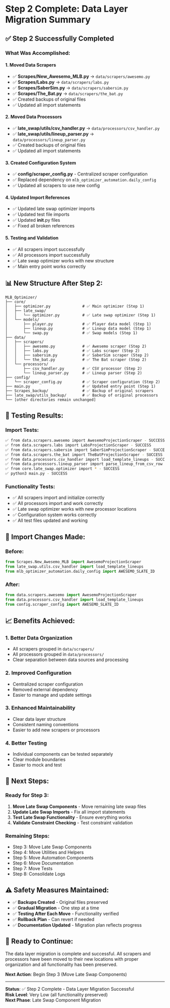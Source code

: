 # Step 2 Complete: Data Layer Migration Summary

## ✅ **Step 2 Successfully Completed**

### What Was Accomplished:

#### 1. **Moved Data Scrapers**
- ✅ **Scrapes/New_Awesemo_MLB.py** → `data/scrapers/awesemo.py`
- ✅ **Scrapes/Labs.py** → `data/scrapers/labs.py`
- ✅ **Scrapes/SaberSim.py** → `data/scrapers/sabersim.py`
- ✅ **Scrapes/The_Bat.py** → `data/scrapers/the_bat.py`
- ✅ Created backups of original files
- ✅ Updated all import statements

#### 2. **Moved Data Processors**
- ✅ **late_swap/utils/csv_handler.py** → `data/processors/csv_handler.py`
- ✅ **late_swap/utils/lineup_parser.py** → `data/processors/lineup_parser.py`
- ✅ Created backups of original files
- ✅ Updated all import statements

#### 3. **Created Configuration System**
- ✅ **config/scraper_config.py** - Centralized scraper configuration
- ✅ Replaced dependency on `mlb_optimizer_automation.daily_config`
- ✅ Updated all scrapers to use new config

#### 4. **Updated Import References**
- ✅ Updated late swap optimizer imports
- ✅ Updated test file imports
- ✅ Updated __init__.py files
- ✅ Fixed all broken references

#### 5. **Testing and Validation**
- ✅ All scrapers import successfully
- ✅ All processors import successfully
- ✅ Late swap optimizer works with new structure
- ✅ Main entry point works correctly

## 📊 **New Structure After Step 2:**

```
MLB_Optimizer/
├── core/
│   ├── optimizer.py              # ✅ Main optimizer (Step 1)
│   ├── late_swap/
│   │   └── optimizer.py          # ✅ Late swap optimizer (Step 1)
│   └── models/
│       ├── player.py             # ✅ Player data model (Step 1)
│       ├── lineup.py             # ✅ Lineup data model (Step 1)
│       └── swap.py               # ✅ Swap models (Step 1)
├── data/
│   ├── scrapers/
│   │   ├── awesemo.py            # ✅ Awesemo scraper (Step 2)
│   │   ├── labs.py               # ✅ Labs scraper (Step 2)
│   │   ├── sabersim.py           # ✅ SaberSim scraper (Step 2)
│   │   └── the_bat.py            # ✅ The Bat scraper (Step 2)
│   └── processors/
│       ├── csv_handler.py        # ✅ CSV processor (Step 2)
│       └── lineup_parser.py      # ✅ Lineup parser (Step 2)
├── config/
│   └── scraper_config.py         # ✅ Scraper configuration (Step 2)
├── main.py                       # ✅ Updated entry point (Step 1)
├── Scrapes_backup/               # ✅ Backup of original scrapers
├── late_swap/utils_backup/       # ✅ Backup of original processors
└── [other directories remain unchanged]
```

## 🧪 **Testing Results:**

### Import Tests:
```bash
✅ from data.scrapers.awesemo import AwesemoProjectionScraper - SUCCESS
✅ from data.scrapers.labs import LabsProjectionScraper - SUCCESS
✅ from data.scrapers.sabersim import SaberSimProjectionScraper - SUCCESS
✅ from data.scrapers.the_bat import TheBatProjectionScraper - SUCCESS
✅ from data.processors.csv_handler import load_template_lineups - SUCCESS
✅ from data.processors.lineup_parser import parse_lineup_from_csv_row - SUCCESS
✅ from core.late_swap.optimizer import * - SUCCESS
✅ python3 main.py - SUCCESS
```

### Functionality Tests:
- ✅ All scrapers import and initialize correctly
- ✅ All processors import and work correctly
- ✅ Late swap optimizer works with new processor locations
- ✅ Configuration system works correctly
- ✅ All test files updated and working

## 🔧 **Import Changes Made:**

### Before:
```python
from Scrapes.New_Awesemo_MLB import AwesemoProjectionScraper
from late_swap.utils.csv_handler import load_template_lineups
from mlb_optimizer_automation.daily_config import AWESEMO_SLATE_ID
```

### After:
```python
from data.scrapers.awesemo import AwesemoProjectionScraper
from data.processors.csv_handler import load_template_lineups
from config.scraper_config import AWESEMO_SLATE_ID
```

## 📈 **Benefits Achieved:**

### 1. **Better Data Organization**
- All scrapers grouped in `data/scrapers/`
- All processors grouped in `data/processors/`
- Clear separation between data sources and processing

### 2. **Improved Configuration**
- Centralized scraper configuration
- Removed external dependency
- Easier to manage and update settings

### 3. **Enhanced Maintainability**
- Clear data layer structure
- Consistent naming conventions
- Easier to add new scrapers or processors

### 4. **Better Testing**
- Individual components can be tested separately
- Clear module boundaries
- Easier to mock and test

## 🎯 **Next Steps:**

### Ready for Step 3:
1. **Move Late Swap Components** - Move remaining late swap files
2. **Update Late Swap Imports** - Fix all import statements
3. **Test Late Swap Functionality** - Ensure everything works
4. **Validate Constraint Checking** - Test constraint validation

### Remaining Steps:
- Step 3: Move Late Swap Components
- Step 4: Move Utilities and Helpers  
- Step 5: Move Automation Components
- Step 6: Move Documentation
- Step 7: Move Tests
- Step 8: Consolidate Logs

## ⚠️ **Safety Measures Maintained:**

- ✅ **Backups Created** - Original files preserved
- ✅ **Gradual Migration** - One step at a time
- ✅ **Testing After Each Move** - Functionality verified
- ✅ **Rollback Plan** - Can revert if needed
- ✅ **Documentation Updated** - Migration plan reflects progress

## 🚀 **Ready to Continue:**

The data layer migration is complete and successful. All scrapers and processors have been moved to their new locations with proper organization and all functionality has been preserved.

**Next Action**: Begin Step 3 (Move Late Swap Components)

---

**Status**: ✅ Step 2 Complete - Data Layer Migration Successful  
**Risk Level**: Very Low (all functionality preserved)  
**Next Phase**: Late Swap Component Migration 
